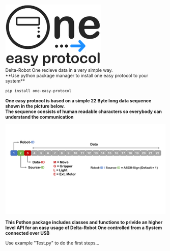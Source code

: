 <img src="https://github.com/deltarobotone/image_database/blob/master/logos/logos%20(9).PNG" width="300">
<br>
Delta-Robot One recieve data in a very simple way. 
<br>
**Use python package manager to install one easy protocol to your system**

```c
pip install one-easy-protocol
```

**One easy protocol is based on a simple 22 Byte long data sequence shown in the picture below.**<br>
**The sequence consists of human readable characters so everybody can understand the communication**

[<img src="https://github.com/deltarobotone/image_database/blob/master/drawings/drawings%20(20).PNG" width="900">](https://raw.githubusercontent.com/deltarobotone/image_database/master/drawings/drawings%20(20).PNG)

**This Pothon package includes classes and functions to privide an higher level API for an easy usage of Delta-Robot One controlled from a System connected over USB**

Use example "Test.py" to do the first steps...
